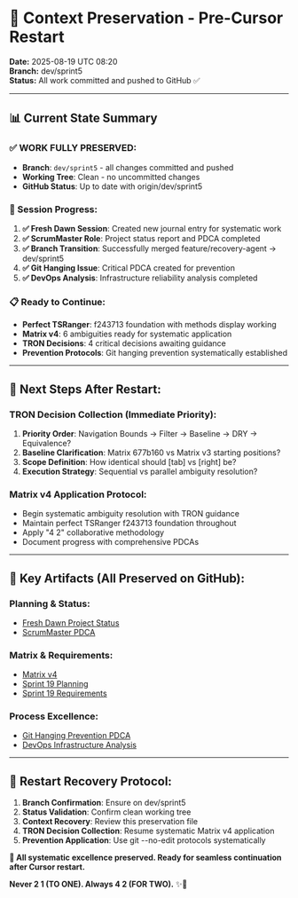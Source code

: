 # 🔄 Context Preservation - Pre-Cursor Restart

**Date:** 2025-08-19 UTC 08:20  
**Branch:** dev/sprint5  
**Status:** All work committed and pushed to GitHub ✅  

---

## **📊 Current State Summary**

### **✅ WORK FULLY PRESERVED:**
- **Branch**: `dev/sprint5` - all changes committed and pushed
- **Working Tree**: Clean - no uncommitted changes
- **GitHub Status**: Up to date with origin/dev/sprint5

### **🎯 Session Progress:**
1. **✅ Fresh Dawn Session**: Created new journal entry for systematic work
2. **✅ ScrumMaster Role**: Project status report and PDCA completed  
3. **✅ Branch Transition**: Successfully merged feature/recovery-agent → dev/sprint5
4. **✅ Git Hanging Issue**: Critical PDCA created for prevention
5. **✅ DevOps Analysis**: Infrastructure reliability analysis completed

### **📋 Ready to Continue:**
- **Perfect TSRanger**: f243713 foundation with methods display working
- **Matrix v4**: 6 ambiguities ready for systematic application
- **TRON Decisions**: 4 critical decisions awaiting guidance
- **Prevention Protocols**: Git hanging prevention systematically established

---

## **🎯 Next Steps After Restart:**

### **TRON Decision Collection (Immediate Priority):**
1. **Priority Order**: Navigation Bounds → Filter → Baseline → DRY → Equivalence?
2. **Baseline Clarification**: Matrix 677b160 vs Matrix v3 starting positions?
3. **Scope Definition**: How identical should [tab] vs [right] be?
4. **Execution Strategy**: Sequential vs parallel ambiguity resolution?

### **Matrix v4 Application Protocol:**
- Begin systematic ambiguity resolution with TRON guidance
- Maintain perfect TSRanger f243713 foundation throughout
- Apply "4 2" collaborative methodology
- Document progress with comprehensive PDCAs

---

## **🔗 Key Artifacts (All Preserved on GitHub):**

### **Planning & Status:**
- [Fresh Dawn Project Status](https://github.com/Cerulean-Circle-GmbH/Web4Articles/blob/dev/sprint5/scrum.pmo/project.journal/2025-08-19-0800-fresh-dawn/project.state.md)
- [ScrumMaster PDCA](https://github.com/Cerulean-Circle-GmbH/Web4Articles/blob/dev/sprint5/scrum.pmo/project.journal/2025-08-19-0800-fresh-dawn/pdca/role/scrummaster/2025-08-19-UTC-0800-fresh-dawn-systematic-matrix-application.md)

### **Matrix & Requirements:**
- [Matrix v4](https://github.com/Cerulean-Circle-GmbH/Web4Articles/blob/dev/sprint5/scrum.pmo/sprints/sprint-5/test.matrix.v4.md)
- [Sprint 19 Planning](https://github.com/Cerulean-Circle-GmbH/Web4Articles/blob/dev/sprint5/scrum.pmo/sprints/sprint-19/planning.md)
- [Sprint 19 Requirements](https://github.com/Cerulean-Circle-GmbH/Web4Articles/blob/dev/sprint5/scrum.pmo/sprints/sprint-19/requirements.md)

### **Process Excellence:**
- [Git Hanging Prevention PDCA](https://github.com/Cerulean-Circle-GmbH/Web4Articles/blob/dev/sprint5/scrum.pmo/project.journal/2025-08-19-0800-fresh-dawn/pdca/role/developer/2025-08-19-UTC-0815-git-merge-hanging-prevention.md)
- [DevOps Infrastructure Analysis](https://github.com/Cerulean-Circle-GmbH/Web4Articles/blob/dev/sprint5/scrum.pmo/project.journal/2025-08-19-0800-fresh-dawn/pdca/role/devops/2025-08-19-UTC-0815-vscode-cursor-terminal-infrastructure-analysis.md)

---

## **💫 Restart Recovery Protocol:**

1. **Branch Confirmation**: Ensure on dev/sprint5
2. **Status Validation**: Confirm clean working tree  
3. **Context Recovery**: Review this preservation file
4. **TRON Decision Collection**: Resume systematic Matrix v4 application
5. **Prevention Application**: Use git --no-edit protocols systematically

**🤝 All systematic excellence preserved. Ready for seamless continuation after Cursor restart.**

**Never 2 1 (TO ONE). Always 4 2 (FOR TWO).** ✨🔄
